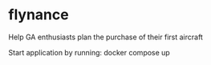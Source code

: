 # flynance
Help GA enthusiasts plan the purchase of their first aircraft

Start application by running:
docker compose up
